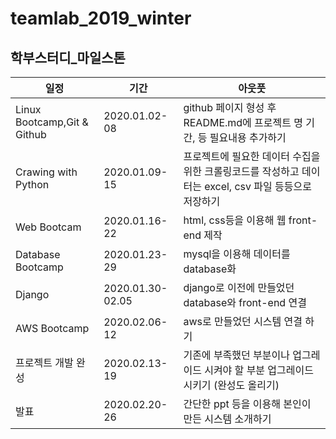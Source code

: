 # teamlab_2019_winter

## 학부스터디_마일스톤
|일정|기간|아웃풋|
|---|----|---|
|Linux Bootcamp,Git & Github|2020.01.02-08|github 페이지 형성 후 README.md에 프로젝트 명 기간, 등 필요내용 추가하기|
|Crawing with Python|2020.01.09-15|프로젝트에 필요한 데이터 수집을 위한 크롤링코드를 작성하고 데이터는 excel, csv 파일 등등으로 저장하기|
|Web Bootcam|2020.01.16-22|html, css등을 이용해 웹 front-end 제작|
|Database Bootcamp|2020.01.23-29|mysql을 이용해 데이터를 database화|
|Django|2020.01.30-02.05|django로 이전에 만들었던 database와 front-end 연결|
|AWS Bootcamp|2020.02.06-12|aws로 만들었던 시스템 연결 하기|
|프로젝트 개발 완성|2020.02.13-19|기존에 부족했던 부분이나 업그레이드 시켜야 할 부분 업그레이드 시키기 (완성도 올리기)|
|발표|2020.02.20-26|간단한 ppt 등을 이용해 본인이 만든 시스템 소개하기|
